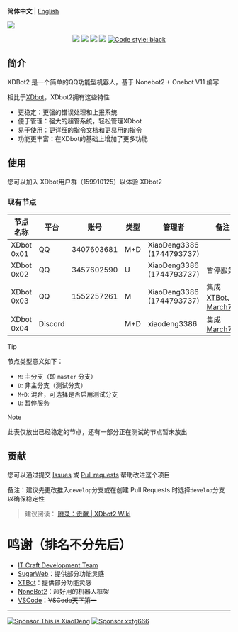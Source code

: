 **简体中文** | [English](https://github.com/ITCraftDevelopmentTeam/XDbot2/blob/master/README_en.md)

![](https://socialify.git.ci/Moonlark-Dev/XDbot2/image?description=1&forks=1&issues=1&language=1&logo=https://www.thisisxd.top/img/XDbot2.png&name=1&owner=1&pulls=1&stargazers=1&theme=Light)

<p align="center">
<img src="https://github.com/ITCraftDevelopmentTeam/XDbot2/actions/workflows/build-and-push-docker-image.yml/badge.svg">
<img src="https://img.shields.io/github/repo-size/ITCraftDevelopmentTeam/XDbot2">
<img src="https://img.shields.io/docker/image-size/xiaodeng3386/xdbot2?label=Docker%20Image%20Size">
<img src="https://img.shields.io/github/v/tag/ITCraftDevelopmentTeam/XDbot2">
<a href="https://github.com/psf/black"><img alt="Code style: black" src="https://img.shields.io/badge/code%20style-black-000000.svg"></a>
</p>

## 简介

XDBot2 是一个简单的QQ功能型机器人，基于 Nonebot2 + Onebot V11 编写

相比于[XDbot](https://github.com/Moonlark-Dev/XDbot)，XDbot2拥有这些特性

- 更稳定：更强的错误处理和上报系统
- 便于管理：强大的超管系统，轻松管理XDbot
- 易于使用：更详细的指令文档和更易用的指令
- 功能更丰富：在XDbot的基础上增加了更多功能

## 使用

您可以加入 XDbot用户群（159910125）以体验 XDbot2

### 现有节点

| 节点名称         | 平台    | 账号       | 类型 | 管理者                      | 备注                             |
|------------------|---------|------------|------|-----------------------------|----------------------------------|
| XDbot 0x01       | QQ      | 3407603681 | M+D  | XiaoDeng3386 (1744793737)   |                                  |
| XDbot 0x02       | QQ      | 3457602590 | U    | XiaoDeng3386 (1744793737)   | 暂停服务                         |
| XDbot 0x03       | QQ      | 1552257261 | M    | XiaoDeng3386 (1744793737)   | 集成 [XTBot][1]、[March7th][2]   |
| XDbot 0x04       | Discord |            | M+D  | xiaodeng3386                | 集成 [March7th][2]               |

> [!TIP]
> 节点类型意义如下：
> - `M`: 主分支（即 `master` 分支）
> - `D`: 非主分支（测试分支）
> - `M+D`: 混合，可选择是否启用测试分支
> - `U`: 暂停服务

> [!NOTE]
> 此表仅放出已经稳定的节点，还有一部分正在测试的节点暂未放出

## 贡献

您可以通过提交 [Issues](https://github.com/Moonlark-Dev/XDbot2/issues) 或 [Pull requests](https://github.com/Moonlark-Dev/XDbot2/pulls) 帮助改进这个项目

备注：建议先更改推入`develop`分支或在创建 Pull Requests 时选择`develop`分支以确保稳定性

> 建议阅读： [附录：贡献 | XDbot2 Wiki](https://github.com/Moonlark-Dev/XDbot2/wiki/%E9%99%84%E5%BD%95%EF%BC%9A%E8%B4%A1%E7%8C%AE) 

# 鸣谢（排名不分先后）

- [IT Craft Development Team](https://itcdt.top)
- [SugarWeb](https://github.com/Monody-S/SugarWeb)：提供部分功能灵感
- [XTBot](https://github.com/xxtg666/XTBot-Core)：提供部分功能灵感
- [NoneBot2](https://github.com/nonebot/nonebot2)：超好用的机器人框架
- [VSCode](https://github.com/microsoft/vscode)：~~VSCode天下第一~~

----

<a href="https://pay.thisisxd.top/"><img src="https://img.shields.io/badge/Sponsor%20-%20This%20is%20XiaoDeng-green?logo=wechat&amp;logoColor=white&amp;style=flat" alt="Sponsor This is XiaoDeng"></a>
<a href="https://sponsor.xxtg666.top/"><img src="https://img.shields.io/badge/Sponsor%20-%20xxtg666-blue?logo=alipay&amp;logoColor=white&amp;style=flat" alt="Sponsor xxtg666"></a>


[1]: https://github.com/xxtg666/XTBot-Core
[2]: https://github.com/Mar-7th/March7th
